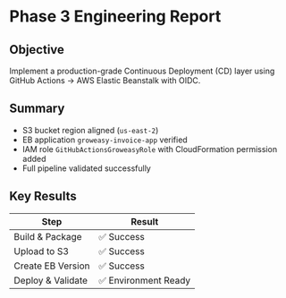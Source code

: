 # Phase 3 Engineering Report

## Objective
Implement a production-grade Continuous Deployment (CD) layer using GitHub Actions → AWS Elastic Beanstalk with OIDC.

## Summary
- S3 bucket region aligned (`us-east-2`)
- EB application `groweasy-invoice-app` verified
- IAM role `GitHubActionsGroweasyRole` with CloudFormation permission added
- Full pipeline validated successfully

## Key Results
| Step | Result |
|------|---------|
| Build & Package | ✅ Success |
| Upload to S3 | ✅ Success |
| Create EB Version | ✅ Success |
| Deploy & Validate | ✅ Environment Ready |

